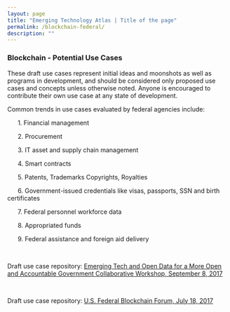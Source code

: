 ```yaml
---
layout: page
title: "Emerging Technology Atlas | Title of the page"
permalink: /blockchain-federal/
description: ""
---
```


### Blockchain - Potential Use Cases

<p>These draft use cases represent initial ideas and moonshots as well as programs in development, and should be considered only proposed use cases and concepts unless otherwise noted. Anyone is encouraged to contribute their own use case at any state of development. 

<p> Common trends in use cases evaluated by federal agencies include: 
<p>&nbsp;&nbsp;&nbsp;&nbsp;&nbsp;&nbsp;1. Financial management
<p>&nbsp;&nbsp;&nbsp;&nbsp;&nbsp;&nbsp;2. Procurement
<p>&nbsp;&nbsp;&nbsp;&nbsp;&nbsp;&nbsp;3. IT asset and supply chain management
<p>&nbsp;&nbsp;&nbsp;&nbsp;&nbsp;&nbsp;4. Smart contracts
<p>&nbsp;&nbsp;&nbsp;&nbsp;&nbsp;&nbsp;5. Patents, Trademarks Copyrights, Royalties
<p>&nbsp;&nbsp;&nbsp;&nbsp;&nbsp;&nbsp;6. Government-issued credentials like visas, passports, SSN and birth certificates
<p>&nbsp;&nbsp;&nbsp;&nbsp;&nbsp;&nbsp;7. Federal personnel workforce data
<p>&nbsp;&nbsp;&nbsp;&nbsp;&nbsp;&nbsp;8. Appropriated funds
<p>&nbsp;&nbsp;&nbsp;&nbsp;&nbsp;&nbsp;9. Federal assistance and foreign aid delivery</p>
<p> <br> </p>

<p>Draft use case repository: <a href="/emerging-technology-atlas/blockchain-workshop/"><span>Emerging Tech and Open Data for a More Open and Accountable Government Collaborative Workshop, September 8, 2017</span></a></p>

<p>  
 <br>
   </p>
   
<p>Draft use case repository: <a href="/emerging-technology-atlas/blockchain-forum/"><span>U.S. Federal Blockchain Forum, July 18, 2017</span></a></p>

